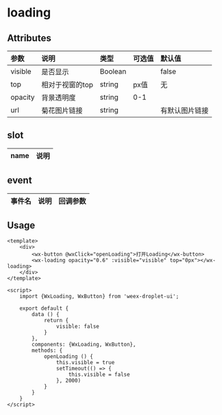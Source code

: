 # loading

## Attributes

| 参数 | 说明 | 类型 | 可选值 | 默认值 |
| :--- | :--- | :--- | :--- | :--- |
| visible | 是否显示 | Boolean |  | false |
| top | 相对于视窗的top | string | px值 | 无 |
| opacity | 背景透明度 | string | 0-1 |  |
| url | 菊花图片链接 | string |  | 有默认图片链接 |

## slot

| name | 说明 |
| :--- | :--- |


## event

| 事件名 | 说明 | 回调参数 |
| :--- | :--- | :--- |


## Usage

```
<template>
    <div>
        <wx-button @wxClick="openLoading">打开Loading</wx-button>
        <wx-loading opacity="0.6" :visible="visible" top="0px"></wx-loading>
    </div>
</template>

<script>
    import {WxLoading, WxButton} from 'weex-droplet-ui';

    export default {
        data () {
            return {
                visible: false
            }
        },
        components: {WxLoading, WxButton},
        methods: {
            openLoading () {
                this.visible = true
                setTimeout(() => {
                    this.visible = false
                }, 2000)
            }
        }
    }
</script>

```



